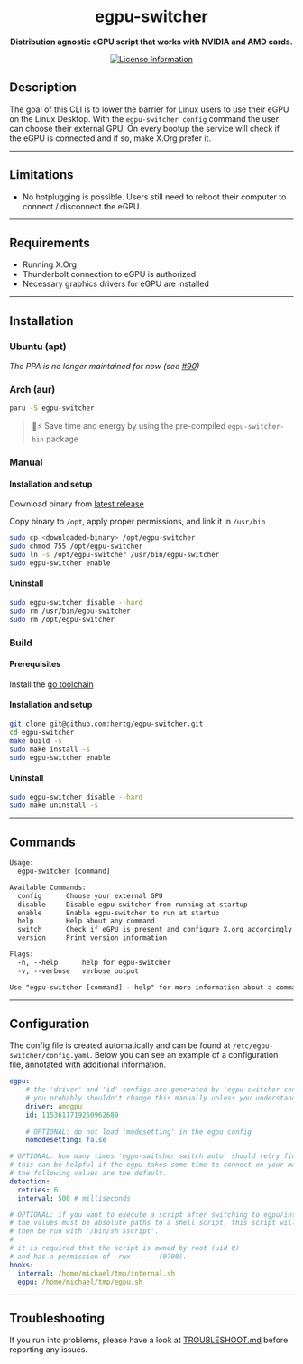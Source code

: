 <div align="center">
  <h1><strong>egpu-switcher</strong></h1>
  <p>
		<strong>Distribution agnostic eGPU script that works with NVIDIA and AMD cards.</strong>
  </p>
  <p>
    <!--<a href="https://goreportcard.com/report/github.com/hertg/egpu-switcher">
      <img alt="Go Report Card" src="https://goreportcard.com/badge/github.com/hertg/egpu-switcher" />
    </a>-->
    <a href="#">
			<img alt="License Information" src="https://img.shields.io/github/license/hertg/egpu-switcher">
    </a>
  </p>
</div>

## Description

The goal of this CLI is to lower the barrier for Linux users to
use their eGPU on the Linux Desktop. With the `egpu-switcher config`
command the user can choose their external GPU.
On every bootup the service will check if the eGPU is connected
and if so, make X.Org prefer it.

---

## Limitations

- No hotplugging is possible. Users still need to reboot their computer to connect / disconnect the eGPU.

---

## Requirements

- Running X.Org
- Thunderbolt connection to eGPU is authorized
- Necessary graphics drivers for eGPU are installed

---

## Installation

### Ubuntu (apt)

*The PPA is no longer maintained for now (see [#90](https://github.com/hertg/egpu-switcher/issues/90))*

### Arch (aur)

```bash
paru -S egpu-switcher
```

> :deciduous_tree::zap: Save time and energy by using the pre-compiled `egpu-switcher-bin` package

### Manual


#### Installation and setup

Download binary from [latest release](https://github.com/hertg/egpu-switcher/releases)

Copy binary to `/opt`, apply proper permissions, and link it in `/usr/bin`

```bash
sudo cp <downloaded-binary> /opt/egpu-switcher
sudo chmod 755 /opt/egpu-switcher
sudo ln -s /opt/egpu-switcher /usr/bin/egpu-switcher
sudo egpu-switcher enable
```

#### Uninstall

```bash
sudo egpu-switcher disable --hard
sudo rm /usr/bin/egpu-switcher
sudo rm /opt/egpu-switcher
```

### Build

#### Prerequisites

Install the [go toolchain](https://go.dev/doc/install)

#### Installation and setup

```bash
git clone git@github.com:hertg/egpu-switcher.git
cd egpu-switcher
make build -s
sudo make install -s
sudo egpu-switcher enable
```

#### Uninstall

```bash
sudo egpu-switcher disable --hard
sudo make uninstall -s
```

---

## Commands

```txt
Usage:
  egpu-switcher [command]

Available Commands:
  config      Choose your external GPU
  disable     Disable egpu-switcher from running at startup
  enable      Enable egpu-switcher to run at startup
  help        Help about any command
  switch      Check if eGPU is present and configure X.org accordingly
  version     Print version information

Flags:
  -h, --help      help for egpu-switcher
  -v, --verbose   verbose output

Use "egpu-switcher [command] --help" for more information about a command.


```

---

## Configuration

The config file is created automatically and can be found at `/etc/egpu-switcher/config.yaml`.
Below you can see an example of a configuration file, annotated with additional information.

```yaml
egpu:
    # the 'driver' and 'id' configs are generated by 'egpu-switcher config'.
    # you probably shouldn't change this manually unless you understand why.
    driver: amdgpu
    id: 1153611719250962689
    
    # OPTIONAL: do not load 'modesetting' in the egpu config
    nomodesetting: false

# OPTIONAL: how many times 'egpu-switcher switch auto' should retry finding the egpu.
# this can be helpful if the egpu takes some time to connect on your machine,
# the following values are the default.
detection:
  retries: 6
  interval: 500 # milliseconds

# OPTIONAL: if you want to execute a script after switching to egpu/internal.
# the values must be absolute paths to a shell script, this script will
# then be run with '/bin/sh $script'.
# 
# it is required that the script is owned by root (uid 0) 
# and has a permission of -rwx------ (0700).
hooks:
  internal: /home/michael/tmp/internal.sh
  egpu: /home/michael/tmp/egpu.sh
```

---

## Troubleshooting

If you run into problems, please have a look at
[TROUBLESHOOT.md](https://github.com/hertg/egpu-switcher/blob/master/TROUBLESHOOT.md)
before reporting any issues.

